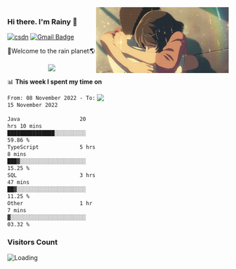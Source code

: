 <img  align='right' height="150" src="https://github.com/LikeRainDay/LikeRainDay/blob/master/pic/img_rain_1.gif?raw=true">



### Hi there. I'm Rainy :lemon:

[![csdn](https://img.shields.io/badge/-csdn-c14438?style=flat-square&logo=c&logoColor=white)](https://blog.csdn.net/qq_15807167)
[![Gmail Badge](https://img.shields.io/badge/-gmail-c14438?style=flat-square&logo=Gmail&logoColor=white&link=mailto:houshuai0816@gmail.com)](mailto:houshuai0816@gmail.com)

🚀Welcome to the rain planet🌎

<center>
<img align='center'  src="https://source.unsplash.com/random/1200x600">
</center>

📊 **This week I spent my time on**

<img align='right'   width="300" src="https://github-readme-stats.vercel.app/api?username=LikeRainDay&show_icons=true&title_color=fff&icon_color=79ff97&text_color=9f9f9f&bg_color=151515&count_private=true">

<!--START_SECTION:waka-->

```text
From: 08 November 2022 - To: 15 November 2022

Java                   20 hrs 10 mins  ███████████████░░░░░░░░░░   59.86 %
TypeScript             5 hrs 8 mins    ███▓░░░░░░░░░░░░░░░░░░░░░   15.25 %
SQL                    3 hrs 47 mins   ██▓░░░░░░░░░░░░░░░░░░░░░░   11.25 %
Other                  1 hr 7 mins     ▓░░░░░░░░░░░░░░░░░░░░░░░░   03.32 %
```

<!--END_SECTION:waka-->

### Visitors Count
<img align="left" src = "https://profile-counter.glitch.me/LikeRainDay/count.svg" alt ="Loading">
